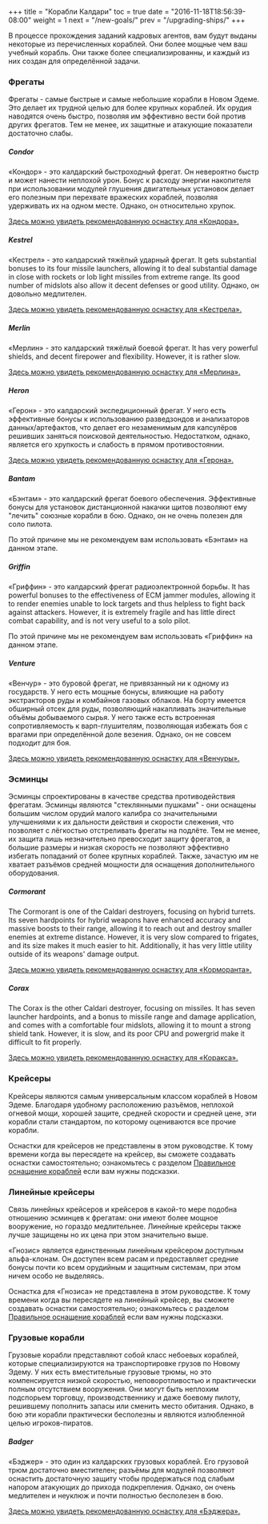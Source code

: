 +++
title = "Корабли Калдари"
toc = true
date = "2016-11-18T18:56:39-08:00"
weight = 1
next = "/new-goals/"
prev = "/upgrading-ships/"
+++

В процессе прохождения заданий кадровых агентов, вам будут выданы некоторые из перечисленных кораблей.
Они более мощные чем ваш учебный корабль.
Они также более специализированны, и каждый из них создан для определённой задачи.

### Фрегаты

Фрегаты - самые быстрые и самые небольшие корабли в Новом Эдеме.
Это делает их трудной целью для более крупных кораблей.
Их орудия наводятся очень быстро, позволяя им эффективно вести бой против других фрегатов.
Тем не менее, их защитные и атакующие показатели достаточно слабы.

##### Condor

«Кондор» - это калдарский быстроходный фрегат.
Он невероятно быстр и может нанести неплохой урон.
Бонус к расходу энергии накопителя при использовании модулей глушения двигательных установок 
делает его полезным при перехвате вражеских кораблей, позволяя удерживать их на одном месте.
Однако, он относительно хрупок.

[Здесь можно увидеть рекомендованную оснастку для «Кондора».](/upgrading-ships/caldari/condor/)

##### Kestrel

«Кестрел» - это калдарский тяжёлый ударный фрегат.
It gets substantial bonuses to its four missile launchers,
allowing it to deal substantial damage in close with rockets or lob light missiles from extreme range.
Its good number of midslots also allow it decent defenses or good utility.
Однако, он довольно медлителен.

[Здесь можно увидеть рекомендованную оснастку для «Кестрела».](/upgrading-ships/caldari/kestrel/)

##### Merlin

«Мерлин» - это калдарский тяжёлый боевой фрегат.
It has very powerful shields, and decent firepower and flexibility.
However, it is rather slow.

[Здесь можно увидеть рекомендованную оснастку для «Мерлина».](/upgrading-ships/caldari/merlin/)

##### Heron

«Герон» - это калдарский экспедиционный фрегат.
У него есть эффективные бонусы к использованию разведзондов и анализаторов данных/артефактов,
что делает его незаменимым для капсулёров решивших заняться поисковой деятельностью.
Недостатком, однако, является его хрупкость и слабость в прямом противостоянии.

[Здесь можно увидеть рекомендованную оснастку для «Герона».](/upgrading-ships/caldari/heron/)

##### Bantam

«Бэнтам» - это калдарский фрегат боевого обеспечения.
Эффективные бонусы для установок дистанционной накачки щитов позволяют 
ему "лечить" союзные корабли в бою.
Однако, он не очень полезен для соло пилота.

По этой причине мы не рекомендуем вам использовать «Бэнтам» на данном этапе. 

##### Griffin

«Гриффин» - это калдарский фрегат радиоэлектронной борьбы.
It has powerful bonuses to the effectiveness of ECM jammer modules,
allowing it to render enemies unable to lock targets 
and thus helpless to fight back against attackers.
However, it is extremely fragile and has little direct combat capability, 
and is not very useful to a solo pilot.

По этой причине мы не рекомендуем вам использовать «Гриффин» на данном этапе. 

##### Venture

«Венчур» - это буровой фрегат, не привязанный ни к одному из государств.
У него есть мощные бонусы, влияющие на работу экстракторов руды и комбайнов газовых облаков.
На борту имеется обширный отсек для руды, позволяющий накапливать значительные объёмы добываемого сырья.
У него также есть встроенная сопротивляемость к варп-глушителям, позволяющая избежать боя с врагами при определённой доле везения.
Однако, он не совсем подходит для боя.

[Здесь можно увидеть рекомендованную оснастку для «Венчуры».](/upgrading-ships/caldari/venture/)

### Эсминцы

Эсминцы спроектированы в качестве средства противодействия фрегатам.
Эсминцы являются "стеклянными пушками" - они оснащены большим числом орудий малого калибра 
со значительными улучшениями к их дальности действия и скорости слежения, что позволяет с лёгкостью 
отстреливать фрегаты на подлёте.
Тем не менее, их защита лишь незначительно превосходит защиту фрегатов, а большие размеры и низкая скорость не позволяют 
эффективно избегать попаданий от более крупных кораблей. Также, зачастую им не хватает разъёмов средней мощности для оснащения 
дополнительного оборудования. 

##### Cormorant

The Cormorant is one of the Caldari destroyers, focusing on hybrid turrets.
Its seven hardpoints for hybrid weapons have enhanced accuracy and
massive boosts to their range,
allowing it to reach out and destroy smaller enemies at extreme distance.
However, it is very slow compared to frigates, and its size makes it much easier to hit.
Additionally, it has very little utility outside of its weapons' damage output.

[Здесь можно увидеть рекомендованную оснастку для «Корморанта».](/upgrading-ships/caldari/cormorant/)

##### Corax

The Corax is the other Caldari destroyer, focusing on missiles.
It has seven launcher hardpoints, and a bonus to missile range and damage application,
and comes with a comfortable four midslots, allowing it to mount a strong shield tank.
However, it is slow, and its poor CPU and powergrid make it difficult to fit properly.

[Здесь можно увидеть рекомендованную оснастку для «Коракса».](/upgrading-ships/caldari/corax/)

### Крейсеры

Крейсеры являются самым универсальным классом кораблей в Новом Эдеме. 
Благодаря удобному расположению разъёмов, неплохой огневой мощи, хорошей защите, средней скорости и 
средней цене, эти корабли стали стандартом, по которому оцениваются все прочие корабли.

Оснастки для крейсеров не представлены в этом руководстве. К тому времени когда вы пересядете на крейсер,
вы сможете создавать оснастки самостоятельно; ознакомьтесь с разделом
[Правильное оснащение кораблей](/reference/fitting/) если вам нужны подсказки.

### Линейные крейсеры

Связь линейных крейсеров и крейсеров в какой-то мере подобна отношению эсминцев к фрегатам:
они имеют более мощное вооружение, но гораздо медлительнее. Линейные крейсеры также лучше 
защищены но их цена при этом значительно выше.

«Гнозис» является единственным линейным крейсером доступным альфа-клонам.
Он доступен всем расам и предоставляет средние бонусы почти ко всем орудийным и защитным системам, 
при этом ничем особо не выделяясь.

Оснастка для «Гнозиса» не представлена в этом руководстве. К тому времени когда вы пересядете на линейный крейсер,
вы сможете создавать оснастки самостоятельно; ознакомьтесь с разделом
[Правильное оснащение кораблей](/reference/fitting/) если вам нужны подсказки.

### Грузовые корабли

Грузовые корабли представляют собой класс небоевых кораблей, которые специализируются на транспортировке грузов по Новому Эдему.
У них есть вместительные грузовые трюмы, но это компенсируется низкой скоростью, неповоротливостью и практически полным отсутствием вооружения.
Они могут быть неплохим подспорьем торговцу, производственнику и даже боевому пилоту, решившему пополнить запасы или сменить место обитания.
Однако, в бою эти корабли практически бесполезны и являются излюбленной целью игроков-пиратов.

##### Badger

«Бэджер» - это один из калдарских грузовых кораблей.
Его грузовой трюм достаточно вместителен; разъёмы для модулей позволяют оснастить достаточную защиту 
чтобы продержаться под слабым напором атакующих до прихода подкрепления.
Однако, он очень медлителен и неуклюж и почти полностью бесполезен в бою.

[Здесь можно увидеть рекомендованную оснастку для «Бэджера».](/upgrading-ships/caldari/badger/)
